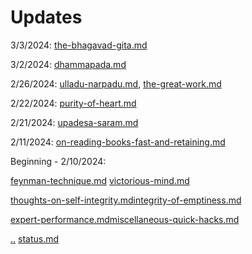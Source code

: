 # Updates

3/3/2024: [the-bhagavad-gita.md](../study-notes/philosophy/non-western/indian/hinduism/bhagavad-gita/the-bhagavad-gita.md "mention")

3/2/2024: [dhammapada.md](../study-notes/philosophy/non-western/indian/buddhism/early-buddhism/pali-canon/dhammapada.md "mention")

2/26/2024: [ulladu-narpadu.md](../study-notes/philosophy/non-western/indian/hinduism/advaita-vedanta/ramana-mahashri/ulladu-narpadu.md "mention"), [the-great-work.md](../study-notes/philosophy/non-western/indian/hinduism/bhagavad-gita/the-great-work.md "mention")

2/22/2024: [purity-of-heart.md](../study-notes/philosophy/non-western/indian/buddhism/early-buddhism/thanissaro-bhikkhu/purity-of-heart.md "mention")

2/21/2024: [upadesa-saram.md](../study-notes/philosophy/non-western/indian/hinduism/advaita-vedanta/ramana-mahashri/upadesa-saram.md "mention")

2/11/2024: [on-reading-books-fast-and-retaining.md](../study-notes/skills/learning/on-reading-books-fast-and-retaining.md "mention")

Beginning - 2/10/2024:&#x20;

[feynman-technique.md](../study-notes/skills/learning/feynman-technique.md "mention") [victorious-mind.md](../study-notes/skills/memory/victorious-mind.md "mention")

&#x20;[thoughts-on-self-integrity.md](../study-notes/skills/integrity/thoughts-on-self-integrity.md "mention")[integrity-of-emptiness.md](../study-notes/philosophy/non-western/indian/buddhism/early-buddhism/thanissaro-bhikkhu/integrity-of-emptiness.md "mention")&#x20;

[expert-performance.md](../study-notes/skills/learning/deliberate-practice/expert-performance.md "mention")[miscellaneous-quick-hacks.md](../study-notes/skills/productivity/miscellaneous-quick-hacks.md "mention")

[..](../ "mention") [status.md](../my-books/on-what-to-be/status.md "mention")&#x20;

